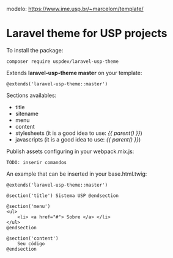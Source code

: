 modelo: https://www.ime.usp.br/~marcelom/template/

# Laravel theme for USP projects

To install the package:

    composer require uspdev/laravel-usp-theme

Extends **laravel-usp-theme master** on your template:

    @extends('laravel-usp-theme::master')

Sections availables:

 - title
 - sitename
 - menu
 - content
 - stylesheets (it is a good idea to use: *{{ parent() }}*)
 - javascripts (it is a good idea to use: *{{ parent() }}*)

Publish assets configuring in your webpack.mix.js:

    TODO: inserir comandos

An example that can be inserted in your base.html.twig:

    @extends('laravel-usp-theme::master')

    @section('title') Sistema USP @endsection

    @section('menu')
    <ul>
        <li> <a href="#"> Sobre </a> </li>
    </ul>
    @endsection

    @section('content')
        Seu código
    @endsection
